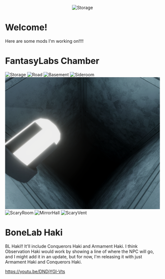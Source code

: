 <p align="center">
<img src="https://github.com/FantasyLabs/.github/blob/main/Images%26Videos/FantasyLabsSmallLogoTransparent.png" alt="Storage">

# Welcome!
Here are some mods I'm working on!!!!

# FantasyLabs Chamber
<img src="https://github.com/FantasyLabs/.github/blob/main/Images%26Videos/storage.png" alt="Storage">
<img src="https://github.com/FantasyLabs/.github/blob/main/Images%26Videos/road.png" alt="Road">
<img src="https://github.com/FantasyLabs/.github/blob/main/Images%26Videos/basement.png" alt="Basement">
<img src="https://github.com/FantasyLabs/.github/blob/main/Images%26Videos/sideroom.png" alt="Sideroom">
<img src="https://github.com/FantasyLabs/.github/blob/main/Images%26Videos/deepvent.png" alt="DeepVent">
<img src="https://github.com/FantasyLabs/.github/blob/main/Images%26Videos/scaryroom.png" alt="ScaryRoom">
<img src="https://github.com/FantasyLabs/.github/blob/main/Images%26Videos/mirrorroom.png" alt="MirrorHall">
<img src="https://github.com/FantasyLabs/.github/blob/main/Images%26Videos/scaryvent.png" alt="ScaryVent">
</Images&Videos>

# BoneLab Haki
BL Haki!! It'll include Conquerors Haki and Armament Haki. I think Observation Haki would work by showing a line of where the NPC will go, and I might add it in an update, but for now, I'm releasing it with just Armament Haki and Conquerors Haki.

https://youtu.be/DNDjYGI-Vts
